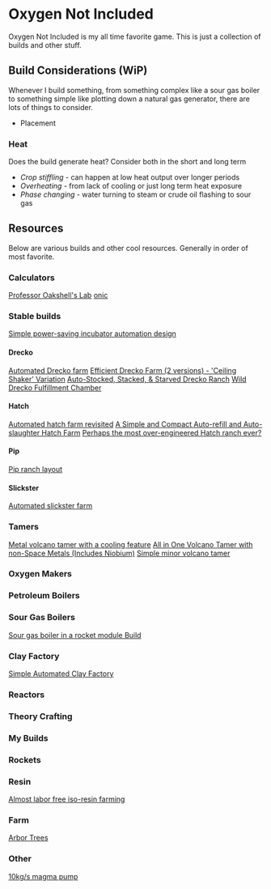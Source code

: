 # Oxygen Not Included

Oxygen Not Included is my all time favorite game. This is just a collection of builds and other stuff.

## Build Considerations (WiP)

Whenever I build something, from something complex like a sour gas boiler to something simple like plotting down a natural gas generator, there are lots of things to consider.

- Placement

### Heat

Does the build generate heat? Consider both in the short and long term

- *Crop stiffling* - can happen at low heat output over longer periods
- *Overheating* - from lack of cooling or just long term heat exposure
- *Phase changing* - water turning to steam or crude oil flashing to sour gas

## Resources

Below are various builds and other cool resources. Generally in order of most favorite.

### Calculators

[Professor Oakshell's Lab](https://zari.rtk0.net/ProfessorOakshell/index.html)
[onic](https://onicalc.com/)

### Stable builds

[Simple power-saving incubator automation design](https://www.reddit.com/r/Oxygennotincluded/comments/k4fy1k/simple_powersaving_incubator_automation_design/)

#### Drecko

[Automated Drecko farm](https://www.reddit.com/r/Oxygennotincluded/comments/14zxjua/automated_drecko_farm/)
[Efficient Drecko Farm (2 versions) - 'Ceiling Shaker' Variation](https://www.reddit.com/r/Oxygennotincluded/comments/rn4vdj/updated_efficient_drecko_farm_2_versions_ceiling/)
[Auto-Stocked, Stacked, & Starved Drecko Ranch](https://www.reddit.com/r/Oxygennotincluded/comments/ohvj7g/autostocked_stacked_starved_drecko_ranch/)
[Wild Drecko Fulfillment Chamber](https://www.reddit.com/r/Oxygennotincluded/comments/o558b2/wild_drecko_fulfillment_chamber/)

#### Hatch

[Automated hatch farm revisited](https://www.reddit.com/r/Oxygennotincluded/comments/14yyrl0/automated_hatch_farm_revisited/)
[A Simple and Compact Auto-refill and Auto-slaughter Hatch Farm](https://www.reddit.com/r/Oxygennotincluded/comments/134cgv2/a_simple_and_compact_autorefill_and_autoslaughter/)
[Perhaps the most over-engineered Hatch ranch ever?](https://www.reddit.com/r/Oxygennotincluded/comments/q6p6fi/perhaps_the_most_overengineered_hatch_ranch_ever/)

#### Pip

[Pip ranch layout](https://www.reddit.com/r/Oxygennotincluded/comments/vxf7cj/pip_ranch_layout/)

#### Slickster

[Automated slickster farm](https://www.reddit.com/r/Oxygennotincluded/comments/158p458/automated_slickster_farm/)

### Tamers

[Metal volcano tamer with a cooling feature](https://www.reddit.com/r/Oxygennotincluded/comments/14uukpy/metal_volcano_tamer_with_a_cooling_feature_not_my/)
[All in One Volcano Tamer with non-Space Metals (Includes Niobium)](https://www.reddit.com/r/Oxygennotincluded/comments/rieftw/all_in_one_volcano_tamer_with_nonspace_metals/)
[Simple minor volcano tamer](https://www.reddit.com/r/Oxygennotincluded/comments/t71dn9/simple_minor_volcano_tamer/)

### Oxygen Makers

### Petroleum Boilers

### Sour Gas Boilers

[Sour gas boiler in a rocket module
Build](https://www.reddit.com/r/Oxygennotincluded/comments/12bu8ix/sour_gas_boiler_in_a_rocket_module/)

### Clay Factory

[Simple Automated Clay Factory](https://www.reddit.com/r/Oxygennotincluded/comments/y5i6c7/simple_automated_clay_factory/)

### Reactors

### Theory Crafting

### My Builds

### Rockets

### Resin

[Almost labor free iso-resin farming](https://www.reddit.com/r/Oxygennotincluded/comments/u9v8ei/spaced_out_almost_labor_free_isoresin_farming_not/)

### Farm

[Arbor Trees](https://www.reddit.com/r/Oxygennotincluded/comments/s2gjvt/has_this_ever_happened_to_you_you_want_a/)

### Other

[10kg/s magma pump](https://www.reddit.com/r/Oxygennotincluded/comments/u0fssd/10kgs_magma_pump/)